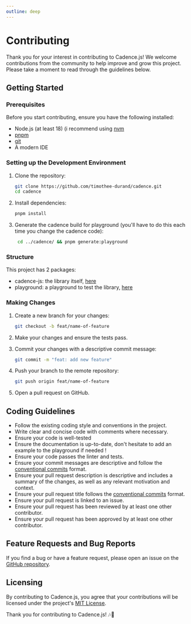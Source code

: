 ```yaml
---
outline: deep
---
```


# Contributing

Thank you for your interest in contributing to Cadence.js! We welcome contributions from the community to help improve
and grow this project. Please take a moment to read through the guidelines below.

## Getting Started

### Prerequisites

Before you start contributing, ensure you have the following installed:

- Node.js (at least 18) (i recommend using [nvm](https://github.com/nvm-sh/nvm)
- [pnpm](https://pnpm.io/)
- [git](https://git-scm.com/)
- A modern IDE

### Setting up the Development Environment

1. Clone the repository:

   ```bash
   git clone https://github.com/timothee-durand/cadence.git
   cd cadence
   ```

2. Install dependencies:

   ```bash
   pnpm install
   ```

3. Generate the cadence build for playground (you'll have to do this each time you change the cadence code):

   ```bash
    cd ../cadence/ && pnpm generate:playground
    ```

### Structure

This project has 2 packages:

- cadence-js: the library itself, [here](./src/cadence/README.md)
- playground: a playground to test the library, [here](./src/playground/README.md)

### Making Changes

1. Create a new branch for your changes:

   ```bash
   git checkout -b feat/name-of-feature
   ```

2. Make your changes and ensure the tests pass.

3. Commit your changes with a descriptive commit message:

   ```bash
   git commit -m "feat: add new feature"
   ```

4. Push your branch to the remote repository:

   ```bash
   git push origin feat/name-of-feature
   ```

5. Open a pull request on GitHub.

## Coding Guidelines

- Follow the existing coding style and conventions in the project.
- Write clear and concise code with comments where necessary.
- Ensure your code is well-tested
- Ensure the documentation is up-to-date, don't hesitate to add an example to the playground if needed !
- Ensure your code passes the linter and tests.
- Ensure your commit messages are descriptive and follow
  the [conventional commits](https://www.conventionalcommits.org/en/v1.0.0/) format.
- Ensure your pull request description is descriptive and includes a summary of the changes, as well as any relevant
  motivation and context.
- Ensure your pull request title follows the [conventional commits](https://www.conventionalcommits.org/en/v1.0.0/)
  format.
- Ensure your pull request is linked to an issue.
- Ensure your pull request has been reviewed by at least one other contributor.
- Ensure your pull request has been approved by at least one other contributor.

## Feature Requests and Bug Reports

If you find a bug or have a feature request, please open an issue on
the [GitHub repository](https://github.com/timothee-durand/cadence/issues).

## Licensing

By contributing to Cadence.js, you agree that your contributions will be licensed under the
project's [MIT License](LICENSE).

Thank you for contributing to Cadence.js! 🎶🚀
